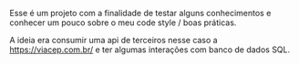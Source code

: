 Esse é um projeto com a finalidade de testar alguns conhecimentos e conhecer um pouco sobre o meu code style / boas práticas.

A ideia era consumir uma api de terceiros nesse caso a https://viacep.com.br/ e ter algumas interações com banco de dados SQL.

